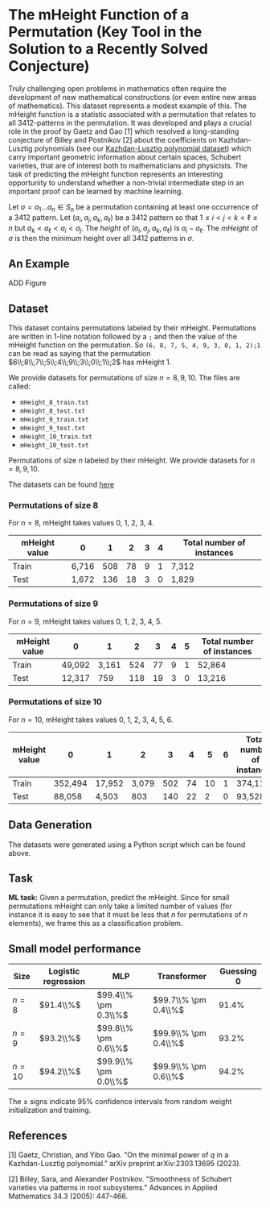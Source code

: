 # The mHeight Function of a Permutation (Key Tool in the Solution to a Recently Solved Conjecture)

Truly challenging open problems in mathematics often require the development of new mathematical constructions (or even entire new areas of mathematics). This dataset represents a modest example of this. The mHeight function is a statistic associated with a permutation that relates to all $3412$-patterns in the permutation. It was developed and plays a crucial role in the proof by Gaetz and Gao \[1\] which resolved a long-standing conjecture of Billey and Postnikov \[2\] about the coefficients on Kazhdan-Lusztig polynomials (see our [Kazhdan-Lusztig polynomial dataset](https://github.com/pnnl/ML4AlgComb/tree/master/kl-polynomial_coefficients)) which carry important geometric information about certain spaces, Schubert varieties, that are of interest both to mathematicians and physicists. The task of predicting the mHeight function represents an interesting opportunity to understand whether a non-trivial intermediate step in an important proof can be learned by machine learning. 

Let $\sigma  = a_1 \ldots a_n \in S_n$ be a permutation containing at least one occurrence of a $3412$ pattern. Let $(a_i,a_j,a_k,a_\ell)$ be a $3412$ pattern so that $1 \leq i < j < k < \ell \leq n$ but $a_k < a_\ell < a_i < a_j$. The *height* of $(a_i,a_j,a_k,a_\ell)$ is $a_i - a_\ell$. The *mHeight* of $\sigma$ is then the minimum height over all $3412$ patterns in $\sigma$. 

## An Example

ADD Figure

## Dataset 

This dataset contains permutations labeled by their mHeight. Permutations are written in 1-line notation followed by a ``;`` and then the value of the mHeight function on the permutation. So 
``(6, 8, 7, 5, 4, 9, 3, 0, 1, 2);1``
can be read as saying that the permutation $6\\;8\\;7\\;5\\;4\\;9\\;3\\;0\\;1\\;2$ has mHeight 1. 

We provide datasets for permutations of size $n = 8,9,10$. The files are called:
- ``mHeight_8_train.txt`` 
- ``mHeight_8_test.txt`` 
- ``mHeight_9_train.txt`` 
- ``mHeight_9_test.txt`` 
- ``mHeight_10_train.txt`` 
- ``mHeight_10_test.txt`` 

Permutations of size $n$ labeled by their mHeight. We provide datasets for $n = 8,9,10$.

The datasets can be found [here](https://drive.google.com/file/d/1NteiP494xpQ4KzR9dVUaDhNtUPnumeuX/view?usp=sharing)

### Permutations of size $8$

For $n = 8$, mHeight takes values 0, 1, 2, 3, 4. 

| mHeight value  | 0 | 1 | 2 | 3 | 4 |   Total number of instances | 
|----------|----------|----------|----------|----------|----------|----------|
| Train | 6,716 | 508 | 78 | 9 | 1 | 7,312 |
| Test  | 1,672 | 136 | 18 | 3 | 0 | 1,829 |

### Permutations of size $9$

For $n = 9$, mHeight takes values 0, 1, 2, 3, 4, 5. 

| mHeight value  | 0 | 1 | 2 | 3 | 4 | 5 |  Total number of instances | 
|----------|----------|----------|----------|----------|----------|----------|----------|
| Train | 49,092 | 3,161 | 524 | 77 | 9 | 1 | 52,864 |
| Test  | 12,317 | 759 | 118 | 19 | 3 | 0 | 13,216 |

### Permutations of size $10$

For $n = 10$, mHeight takes values 0, 1, 2, 3, 4, 5, 6. 

| mHeight value  | 0 | 1 | 2 | 3 | 4 | 5 | 6 | Total number of instances | 
|----------|----------|----------|----------|----------|----------|----------|----------|----------|
| Train | 352,494 | 17,952 | 3,079 | 502 | 74 | 10 | 1 | 374,112 |
| Test  | 88,058 |  4,503 | 803 | 140 | 22 | 2 | 0 | 93,528 |

## Data Generation

The datasets were generated using a Python script which can be found above.

## Task

**ML task:** Given a permutation, predict the mHeight. Since for small permutations mHeight can only take a limited number of values (for instance it is easy to see that it must be less that $n$ for permutations of $n$ elements), we frame this as a classification problem.

## Small model performance

| Size | Logistic regression | MLP | Transformer | Guessing 0 | 
|----------|----------|-----------|------------|------------|
| $n= 8$ | $91.4\\%$ | $99.4\\% \pm 0.3\\%$ | $99.7\\% \pm 0.4\\%$| $91.4\%$ |
| $n= 9$ | $93.2\\%$ | $99.8\\% \pm 0.6\\%$ | $99.9\\% \pm 0.4\\%$| $93.2\%$ |
| $n= 10$ | $94.2\\%$ | $99.9\\% \pm 0.0\\%$ | $99.9\\% \pm 0.6\\%$| $94.2\%$ |

The $\pm$ signs indicate 95% confidence intervals from random weight initialization and training.

## References

\[1\] Gaetz, Christian, and Yibo Gao. "On the minimal power of $q$ in a Kazhdan-Lusztig polynomial." arXiv preprint arXiv:2303.13695 (2023).

\[2\] Billey, Sara, and Alexander Postnikov. "Smoothness of Schubert varieties via patterns in root subsystems." Advances in Applied Mathematics 34.3 (2005): 447-466.
